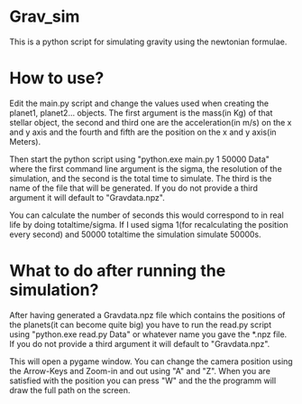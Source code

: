 # Grav_sim
This is a python script for simulating gravity using the newtonian formulae.

# How to use?
Edit the main.py script and change the values used when creating the planet1, planet2... objects.
The first argument is the mass(in Kg) of that stellar object, the second and third one are the acceleration(in m/s) on the x and y axis and the fourth and fifth are the position on the x and y axis(in Meters).

Then start the python script using "python.exe main.py 1 50000 Data" where the first command line argument is the sigma, the resolution of the simulation, and the second is the total time to simulate. The third is the name of the file that will be generated. If you do not provide a third argument it will default to "Gravdata.npz".

You can calculate the number of seconds this would correspond to in real life by doing totaltime/sigma. If I used sigma 1(for recalculating the position every second) and 50000 totaltime the simulation simulate 50000s.

# What to do after running the simulation?
After having generated a Gravdata.npz file which contains the positions of the planets(it can become quite big) you have to run the read.py script using "python.exe read.py Data" or whatever name you gave the *.npz file. If you do not provide a third argument it will default to "Gravdata.npz".

This will open a pygame window. You can change the camera position using the Arrow-Keys and Zoom-in and out using "A" and "Z".
When you are satisfied with the position you can press "W" and the the programm will draw the full path on the screen.